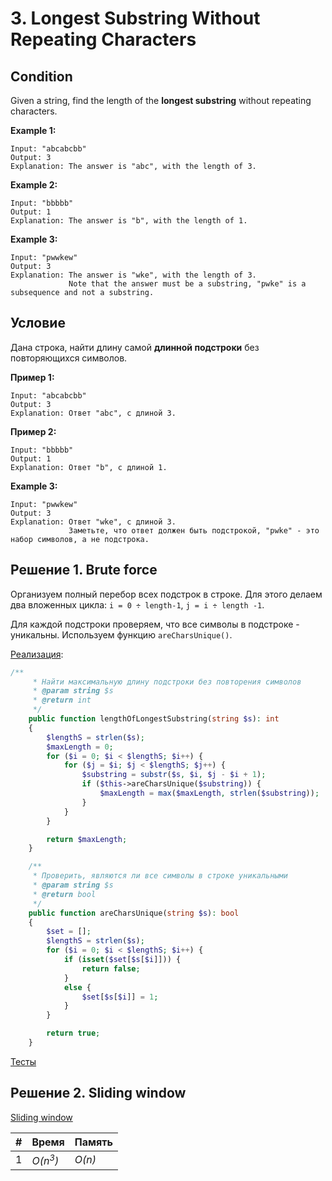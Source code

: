 # 3. Longest Substring Without Repeating Characters

## Condition

Given a string, find the length of the **longest substring** without repeating characters.

**Example 1:**

```
Input: "abcabcbb"
Output: 3 
Explanation: The answer is "abc", with the length of 3. 
```

**Example 2:**

```
Input: "bbbbb"
Output: 1
Explanation: The answer is "b", with the length of 1.
```

**Example 3:**

```
Input: "pwwkew"
Output: 3
Explanation: The answer is "wke", with the length of 3. 
             Note that the answer must be a substring, "pwke" is a subsequence and not a substring.
```

## Условие

Дана строка, найти длину самой **длинной подстроки** без повторяющихся символов.

**Пример 1:**

```
Input: "abcabcbb"
Output: 3 
Explanation: Ответ "abc", с длиной 3. 
```

**Пример 2:**

```
Input: "bbbbb"
Output: 1
Explanation: Ответ "b", с длиной 1.
```

**Example 3:**

```
Input: "pwwkew"
Output: 3
Explanation: Ответ "wke", с длиной 3. 
             Заметьте, что ответ должен быть подстрокой, "pwke" - это набор символов, а не подстрока.
```

## Решение 1. Brute force

Организуем полный перебор всех подстрок в строке. Для этого делаем два вложенных цикла: `i = 0 ÷ length-1`, `j = i ÷ length -1`.

Для каждой подстроки проверяем, что все символы в подстроке - уникальны. Используем функцию `areCharsUnique()`.

[Реализация](Solution1.php):

```php
/**
     * Найти максимальную длину подстроки без повторения символов
     * @param string $s
     * @return int
     */
    public function lengthOfLongestSubstring(string $s): int
    {
        $lengthS = strlen($s);
        $maxLength = 0;
        for ($i = 0; $i < $lengthS; $i++) {
            for ($j = $i; $j < $lengthS; $j++) {
                $substring = substr($s, $i, $j - $i + 1);
                if ($this->areCharsUnique($substring)) {
                    $maxLength = max($maxLength, strlen($substring));
                }
            }
        }

        return $maxLength;
    }

    /**
     * Проверить, являются ли все символы в строке уникальными
     * @param string $s
     * @return bool
     */
    public function areCharsUnique(string $s): bool
    {
        $set = [];
        $lengthS = strlen($s);
        for ($i = 0; $i < $lengthS; $i++) {
            if (isset($set[$s[$i]])) {
                return false;
            }
            else {
                $set[$s[$i]] = 1;
            }
        }

        return true;
    }
```

[Тесты](./../../tests/LongestSubstringWithoutRepeatingCharacters/Solution1Test.php)

## Решение 2. Sliding window

[Sliding window](https://github.com/parshikovpavel/cheat-sheets/blob/master/Algorithm.md#sliding-window)



| #    | Время              | Память |
| ---- | ------------------ | ------ |
| 1    | *O(n<sup>3</sup>)* | *O(n)* |


